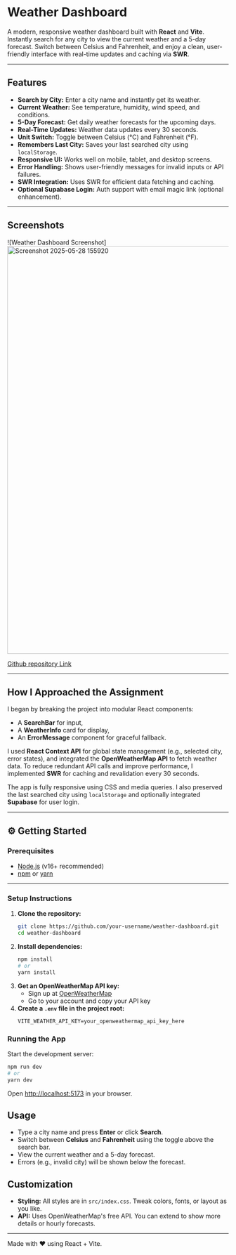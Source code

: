 # Weather Dashboard

A modern, responsive weather dashboard built with **React** and **Vite**. Instantly search for any city to view the current weather and a 5-day forecast. Switch between Celsius and Fahrenheit, and enjoy a clean, user-friendly interface with real-time updates and caching via **SWR**.

---

## Features

- **Search by City:** Enter a city name and instantly get its weather.
- **Current Weather:** See temperature, humidity, wind speed, and conditions.
- **5-Day Forecast:** Get daily weather forecasts for the upcoming days.
- **Real-Time Updates:** Weather data updates every 30 seconds.
- **Unit Switch:** Toggle between Celsius (°C) and Fahrenheit (°F).
- **Remembers Last City:** Saves your last searched city using `localStorage`.
- **Responsive UI:** Works well on mobile, tablet, and desktop screens.
- **Error Handling:** Shows user-friendly messages for invalid inputs or API failures.
- **SWR Integration:** Uses SWR for efficient data fetching and caching.
- **Optional Supabase Login:** Auth support with email magic link (optional enhancement).

---

## Screenshots

![Weather Dashboard Screenshot]<img width="929" alt="Screenshot 2025-05-28 155920" src="https://github.com/user-attachments/assets/a2c2d652-f9b3-4aea-b657-18cedb0c1705" />



[Github repository Link](https://github.com/shrikant-kushwah/weather-dashboard-qodex.ai)

---


## How I Approached the Assignment

I began by breaking the project into modular React components:
- A **SearchBar** for input,
- A **WeatherInfo** card for display,
- An **ErrorMessage** component for graceful fallback.

I used **React Context API** for global state management (e.g., selected city, error states), and integrated the **OpenWeatherMap API** to fetch weather data. To reduce redundant API calls and improve performance, I implemented **SWR** for caching and revalidation every 30 seconds.

The app is fully responsive using CSS and media queries. I also preserved the last searched city using `localStorage` and optionally integrated **Supabase** for user login.

---

## ⚙️ Getting Started

### Prerequisites
- [Node.js](https://nodejs.org/) (v16+ recommended)
- [npm](https://www.npmjs.com/) or [yarn](https://yarnpkg.com/)

---

### Setup Instructions

1. **Clone the repository:**
   ```bash
   git clone https://github.com/your-username/weather-dashboard.git
   cd weather-dashboard

2. **Install dependencies:**
   ```bash
   npm install
   # or
   yarn install
   ```
3. **Get an OpenWeatherMap API key:**
   - Sign up at [OpenWeatherMap](https://openweathermap.org/api)
   - Go to your account and copy your API key
4. **Create a `.env` file in the project root:**
   ```env
   VITE_WEATHER_API_KEY=your_openweathermap_api_key_here
   ```

### Running the App
Start the development server:
```bash
npm run dev
# or
yarn dev
```
Open [http://localhost:5173](http://localhost:5173) in your browser.

## Usage
- Type a city name and press **Enter** or click **Search**.
- Switch between **Celsius** and **Fahrenheit** using the toggle above the search bar.
- View the current weather and a 5-day forecast.
- Errors (e.g., invalid city) will be shown below the forecast.

## Customization
- **Styling:** All styles are in `src/index.css`. Tweak colors, fonts, or layout as you like.
- **API:** Uses OpenWeatherMap's free API. You can extend to show more details or hourly forecasts.



---
Made with ❤️ using React + Vite.
